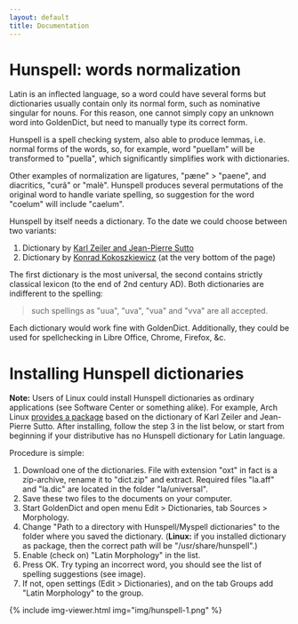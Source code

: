 ```yaml
---
layout: default
title: Documentation
---
```


# Hunspell: words normalization

Latin is an inflected language, so a word could have several forms but dictionaries usually contain only its normal form, such as nominative singular for nouns. For this reason, one cannot simply copy an unknown word into GoldenDict, but need to manually type its correct form.

Hunspell is a spell checking system, also able to produce lemmas, i.e. normal forms of the words, so, for example, word "puellam" will be transformed to "puella", which significantly simplifies work with dictionaries.

Other examples of normalization are ligatures, "pæne" > "paene", and diacritics, "curâ" or "malè". Hunspell produces several permutations of the original word to handle variate spelling, so suggestion for the word "coelum" will include "caelum".

Hunspell by itself needs a dictionary. To the date we could choose between two variants:

1. Dictionary by [Karl Zeiler and Jean-Pierre Sutto][1]
1. Dictionary by [Konrad Kokoszkiewicz][2] (at the very bottom of the page)

The first dictionary is the most universal, the second contains strictly classical lexicon (to the end of 2nd century AD). Both dictionaries are indifferent to the spelling:

> such spellings as "uua", "uva", "vua" and "vva" are all accepted.

Each dictionary would work fine with GoldenDict. Additionally, they could be used for spellchecking in Libre Office, Chrome, Firefox, &c.


# Installing Hunspell dictionaries

**Note:** Users of Linux could install Hunspell dictionaries as ordinary applications (see Software Center or something alike). For example, Arch Linux [provides a package][3] based on the dictionary of Karl Zeiler and Jean-Pierre Sutto. After installing, follow the step 3 in the list below, or start from beginning if your distributive has no Hunspell dictionary for Latin language.

Procedure is simple:

1. Download one of the dictionaries. File with extension "oxt" in fact is a zip-archive, rename it to "dict.zip" and extract. Required files "la.aff" and "la.dic" are located in the folder "la/universal".
1. Save these two files to the documents on your computer.
1. Start GoldenDict and open menu Edit > Dictionaries, tab Sources > Morphology.
1. Change "Path to a directory with Hunspell/Myspell dictionaries" to the folder where you saved the dictionary. (**Linux:** if you installed dictionary as package, then the correct path will be "/usr/share/hunspell".)
1. Enable (check on) "Latin Morphology" in the list.
1. Press OK. Try typing an incorrect word, you should see the list of spelling suggestions (see image).
1. If not, open settings (Edit > Dictionaries), and on the tab Groups add "Latin Morphology" to the group.

{% include img-viewer.html img="img/hunspell-1.png" %}


[1]: https://extensions.libreoffice.org/extensions/latin-spelling-and-hyphenation-dictionaries
[2]: http://www.obta.uw.edu.pl/~draco/
[3]: https://aur.archlinux.org/packages/hunspell-la

